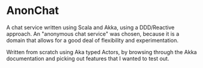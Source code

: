 # AnonChat

A chat service written using Scala and Akka, using a DDD/Reactive approach.
An "anonymous chat service" was chosen, because it is a domain that allows for a good deal of flexibility
and experimentation.

Written from scratch using Aka typed Actors, by browsing
through the Akka documentation and picking out features that I wanted to test out.